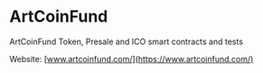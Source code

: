 # ArtCoinFund

ArtCoinFund Token, Presale and ICO smart contracts and tests

Website: [www.artcoinfund.com/](https://www.artcoinfund.com/)